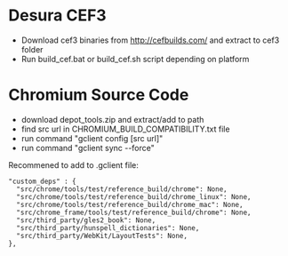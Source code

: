 Desura CEF3
=======================
 * Download cef3 binaries from http://cefbuilds.com/ and extract to cef3 folder
 * Run build_cef.bat or build_cef.sh script depending on platform
 
Chromium Source Code
=======================
 * download depot_tools.zip and extract/add to path
 * find src url in CHROMIUM_BUILD_COMPATIBILITY.txt file
 * run command "gclient config [src url]"
 * run command "gclient sync --force"

Recommened to add to .gclient file:

    "custom_deps" : {
      "src/chrome/tools/test/reference_build/chrome": None,
      "src/chrome/tools/test/reference_build/chrome_linux": None,
      "src/chrome/tools/test/reference_build/chrome_mac": None,
      "src/chrome_frame/tools/test/reference_build/chrome": None,
      "src/third_party/gles2_book": None,
      "src/third_party/hunspell_dictionaries": None,
      "src/third_party/WebKit/LayoutTests": None,
    },
